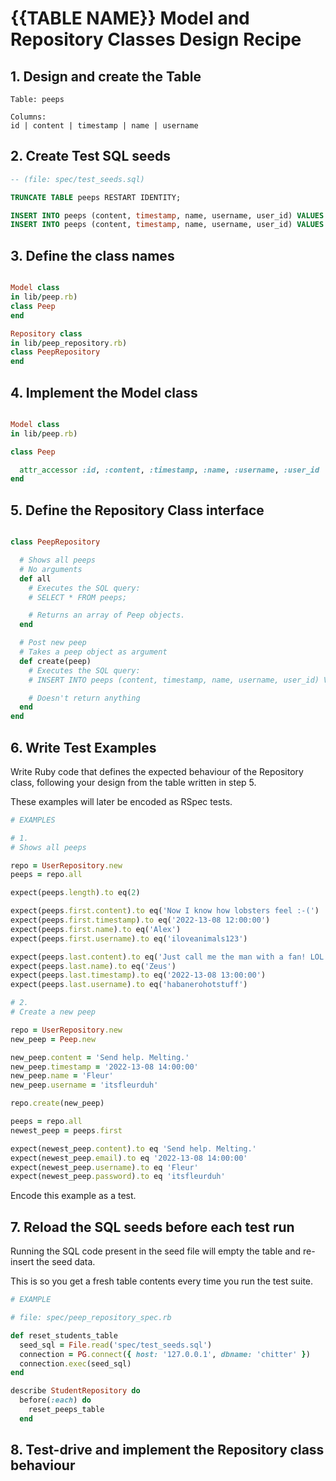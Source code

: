 # {{TABLE NAME}} Model and Repository Classes Design Recipe

## 1. Design and create the Table
```
Table: peeps

Columns:
id | content | timestamp | name | username
```

## 2. Create Test SQL seeds

```sql
-- (file: spec/test_seeds.sql)

TRUNCATE TABLE peeps RESTART IDENTITY;

INSERT INTO peeps (content, timestamp, name, username, user_id) VALUES ('Now I know how lobsters feel :-(', '2022-13-08 12:00:00', 'Alex', 'iloveanimals123', '1');
INSERT INTO peeps (content, timestamp, name, username, user_id) VALUES ('Just call me the man with a fan! LOL', '2022-13-08 13:00:00', 'Zeus', 'technoraver99', '2');
```

## 3. Define the class names

```ruby

Model class
in lib/peep.rb)
class Peep
end

Repository class
in lib/peep_repository.rb)
class PeepRepository
end
```

## 4. Implement the Model class

```ruby

Model class
in lib/peep.rb)

class Peep

  attr_accessor :id, :content, :timestamp, :name, :username, :user_id
end
```

## 5. Define the Repository Class interface

```ruby

class PeepRepository

  # Shows all peeps
  # No arguments
  def all
    # Executes the SQL query:
    # SELECT * FROM peeps;

    # Returns an array of Peep objects.
  end

  # Post new peep
  # Takes a peep object as argument
  def create(peep)
    # Executes the SQL query:
    # INSERT INTO peeps (content, timestamp, name, username, user_id) VALUES ($1, $2, $3, $4, $5);'

    # Doesn't return anything
  end
end
```

## 6. Write Test Examples

Write Ruby code that defines the expected behaviour of the Repository class, following your design from the table written in step 5.

These examples will later be encoded as RSpec tests.

```ruby
# EXAMPLES

# 1.
# Shows all peeps

repo = UserRepository.new
peeps = repo.all

expect(peeps.length).to eq(2)

expect(peeps.first.content).to eq('Now I know how lobsters feel :-(')
expect(peeps.first.timestamp).to eq('2022-13-08 12:00:00')
expect(peeps.first.name).to eq('Alex')
expect(peeps.first.username).to eq('iloveanimals123')

expect(peeps.last.content).to eq('Just call me the man with a fan! LOL')
expect(peeps.last.name).to eq('Zeus')
expect(peeps.last.timestamp).to eq('2022-13-08 13:00:00')
expect(peeps.last.username).to eq('habanerohotstuff')

# 2.
# Create a new peep

repo = UserRepository.new
new_peep = Peep.new

new_peep.content = 'Send help. Melting.'
new_peep.timestamp = '2022-13-08 14:00:00'
new_peep.name = 'Fleur'
new_peep.username = 'itsfleurduh'

repo.create(new_peep)

peeps = repo.all
newest_peep = peeps.first

expect(newest_peep.content).to eq 'Send help. Melting.'
expect(newest_peep.email).to eq '2022-13-08 14:00:00'
expect(newest_peep.username).to eq 'Fleur'
expect(newest_peep.password).to eq 'itsfleurduh'
```

Encode this example as a test.

## 7. Reload the SQL seeds before each test run

Running the SQL code present in the seed file will empty the table and re-insert the seed data.

This is so you get a fresh table contents every time you run the test suite.

```ruby
# EXAMPLE

# file: spec/peep_repository_spec.rb

def reset_students_table
  seed_sql = File.read('spec/test_seeds.sql')
  connection = PG.connect({ host: '127.0.0.1', dbname: 'chitter' })
  connection.exec(seed_sql)
end

describe StudentRepository do
  before(:each) do 
    reset_peeps_table
  end
```

## 8. Test-drive and implement the Repository class behaviour

